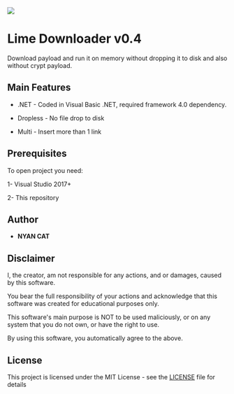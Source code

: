 
<img src="https://i.imgur.com/veoGzCv.png">

# Lime Downloader v0.4

Download payload and run it on memory without dropping it to disk and also without crypt payload.

## Main Features

* .NET - Coded in Visual Basic .NET, required framework 4.0 dependency.
 
* Dropless - No file drop to disk

* Multi - Insert more than 1 link

 
 
## Prerequisites

To open project you need:

1- Visual Studio 2017+

2- This repository


## Author

* **NYAN CAT** 


## Disclaimer

I, the creator, am not responsible for any actions, and or damages, caused by this software.

You bear the full responsibility of your actions and acknowledge that this software was created for educational purposes only.

This software's main purpose is NOT to be used maliciously, or on any system that you do not own, or have the right to use.

By using this software, you automatically agree to the above.


## License

This project is licensed under the MIT License - see the [LICENSE](/LICENSE) file for details
